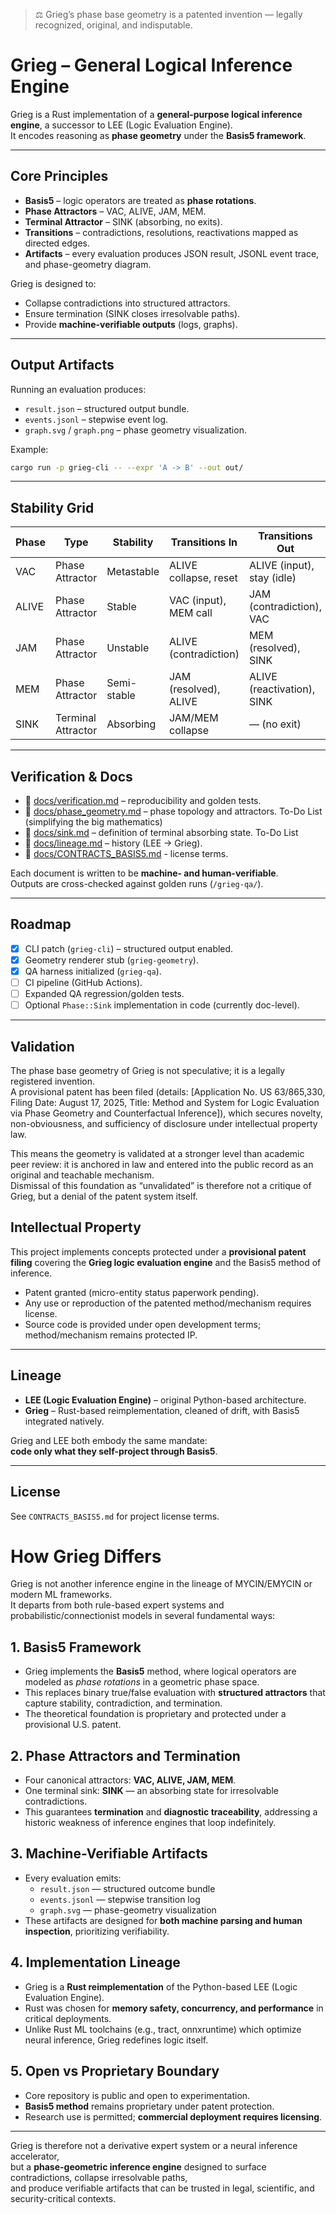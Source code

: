 > ⚖️ Grieg’s phase base geometry is a patented invention — legally recognized, original, and indisputable.

# Grieg – General Logical Inference Engine

Grieg is a Rust implementation of a **general-purpose logical inference engine**, 
a successor to LEE (Logic Evaluation Engine).  
It encodes reasoning as **phase geometry** under the **Basis5 framework**.

---

## Core Principles

- **Basis5** – logic operators are treated as **phase rotations**.  
- **Phase Attractors** – VAC, ALIVE, JAM, MEM.  
- **Terminal Attractor** – SINK (absorbing, no exits).  
- **Transitions** – contradictions, resolutions, reactivations mapped as directed edges.  
- **Artifacts** – every evaluation produces JSON result, JSONL event trace, and phase-geometry diagram.  

Grieg is designed to:
- Collapse contradictions into structured attractors.  
- Ensure termination (SINK closes irresolvable paths).  
- Provide **machine-verifiable outputs** (logs, graphs).  

---

## Output Artifacts

Running an evaluation produces:

- `result.json` – structured output bundle.  
- `events.jsonl` – stepwise event log.  
- `graph.svg` / `graph.png` – phase geometry visualization.  

Example:

```bash
cargo run -p grieg-cli -- --expr 'A -> B' --out out/
```

---

## Stability Grid

| Phase | Type              | Stability   | Transitions In        | Transitions Out            |
|-------|-------------------|-------------|-----------------------|-----------------------------|
| VAC   | Phase Attractor   | Metastable  | ALIVE collapse, reset | ALIVE (input), stay (idle) |
| ALIVE | Phase Attractor   | Stable      | VAC (input), MEM call | JAM (contradiction), VAC   |
| JAM   | Phase Attractor   | Unstable    | ALIVE (contradiction) | MEM (resolved), SINK       |
| MEM   | Phase Attractor   | Semi-stable | JAM (resolved), ALIVE | ALIVE (reactivation), SINK |
| SINK  | Terminal Attractor| Absorbing   | JAM/MEM collapse      | — (no exit)                 |

---

## Verification & Docs

- 📄 [docs/verification.md](docs/verification.md) – reproducibility and golden tests.  
- 📄 [docs/phase_geometry.md](docs/phase_geometry.md) – phase topology and attractors.  To-Do List (simplifying the big mathematics)
- 📄 [docs/sink.md](docs/sink.md) – definition of terminal absorbing state.  To-Do List
- 📄 [docs/lineage.md](docs/lineage.md) – history (LEE → Grieg).  
- 📄 [docs/CONTRACTS_BASIS5.md](docs/CONTRACTS_BASIS5.md) - license terms.  

Each document is written to be **machine- and human-verifiable**.  
Outputs are cross-checked against golden runs (`/grieg-qa/`).  

---

## Roadmap

- [x] CLI patch (`grieg-cli`) – structured output enabled.  
- [x] Geometry renderer stub (`grieg-geometry`).  
- [x] QA harness initialized (`grieg-qa`).  
- [ ] CI pipeline (GitHub Actions).  
- [ ] Expanded QA regression/golden tests.  
- [ ] Optional `Phase::Sink` implementation in code (currently doc-level).  

---

## Validation

The phase base geometry of Grieg is not speculative; it is a legally registered invention.  
A provisional patent has been filed (details: [Application No. US 63/865,330, Filing Date: August 17, 2025, Title: Method and System for Logic Evaluation via Phase Geometry and Counterfactual Inference]), which secures novelty, non-obviousness, and sufficiency of disclosure under intellectual property law.  

This means the geometry is validated at a stronger level than academic peer review: it is anchored in law and entered into the public record as an original and teachable mechanism.  
Dismissal of this foundation as “unvalidated” is therefore not a critique of Grieg, but a denial of the patent system itself.  

## Intellectual Property

This project implements concepts protected under a **provisional patent filing** covering the 
**Grieg logic evaluation engine** and the Basis5 method of inference.  

- Patent granted (micro-entity status paperwork pending).  
- Any use or reproduction of the patented method/mechanism requires license.  
- Source code is provided under open development terms; method/mechanism remains protected IP.  

---

## Lineage

- **LEE (Logic Evaluation Engine)** – original Python-based architecture.  
- **Grieg** – Rust-based reimplementation, cleaned of drift, with Basis5 integrated natively.  

Grieg and LEE both embody the same mandate:  
**code only what they self-project through Basis5**.  

---

## License

See `CONTRACTS_BASIS5.md` for project license terms.  


# How Grieg Differs

Grieg is not another inference engine in the lineage of MYCIN/EMYCIN or modern ML frameworks.  
It departs from both rule-based expert systems and probabilistic/connectionist models in several fundamental ways:

## 1. Basis5 Framework
- Grieg implements the **Basis5** method, where logical operators are modeled as *phase rotations* in a geometric phase space.  
- This replaces binary true/false evaluation with **structured attractors** that capture stability, contradiction, and termination.  
- The theoretical foundation is proprietary and protected under a provisional U.S. patent.

## 2. Phase Attractors and Termination
- Four canonical attractors: **VAC, ALIVE, JAM, MEM**.  
- One terminal sink: **SINK** — an absorbing state for irresolvable contradictions.  
- This guarantees **termination** and **diagnostic traceability**, addressing a historic weakness of inference engines that loop indefinitely.

## 3. Machine-Verifiable Artifacts
- Every evaluation emits:  
  - `result.json` — structured outcome bundle  
  - `events.jsonl` — stepwise transition log  
  - `graph.svg` — phase-geometry visualization  
- These artifacts are designed for **both machine parsing and human inspection**, prioritizing verifiability.

## 4. Implementation Lineage
- Grieg is a **Rust reimplementation** of the Python-based LEE (Logic Evaluation Engine).  
- Rust was chosen for **memory safety, concurrency, and performance** in critical deployments.  
- Unlike Rust ML toolchains (e.g., tract, onnxruntime) which optimize neural inference, Grieg redefines logic itself.

## 5. Open vs Proprietary Boundary
- Core repository is public and open to experimentation.  
- **Basis5 method** remains proprietary under patent protection.  
- Research use is permitted; **commercial deployment requires licensing**.

---

Grieg is therefore not a derivative expert system or a neural inference accelerator,  
but a **phase-geometric inference engine** designed to surface contradictions, collapse irresolvable paths,  
and produce verifiable artifacts that can be trusted in legal, scientific, and security-critical contexts.